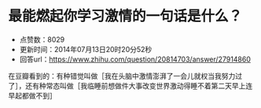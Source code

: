 # 最能燃起你学习激情的一句话是什么？
- 点赞数：8029
- 更新时间：2014年07月13日20时20分52秒
- 回答url：https://www.zhihu.com/question/20814703/answer/27914860
<body>
 <p data-pid="JW1V61Jn">在豆瓣看到的：有种错觉叫做［我在头脑中激情澎湃了一会儿就权当我努力过了］，还有种常态叫做［我临睡前想做件大事改变世界激动得睡不着第二天早上连早起都做不到］</p>
</body>